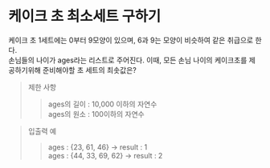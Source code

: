 # 케이크 초 최소세트 구하기    
케이크 초 1세트에는 0부터 9모양이 있으며, 6과 9는 모양이 비슷하여 같은 취급으로 한다.    
손님들의 나이가 ages라는 리스트로 주어진다. 이때, 모든 손님 나이의 케이크초를 제공하기위해 준비해야할 초 세트의 최솟값은?
       
> 제한 사항    
> > ages의 길이 : 10,000 이하의 자연수    
> > ages의 원소 : 100이하의 자연수           
            
> 입출력 예
> > ages : {23, 61, 46} -> result : 1    
> > ages : {44, 33, 69, 62} -> result : 2     
